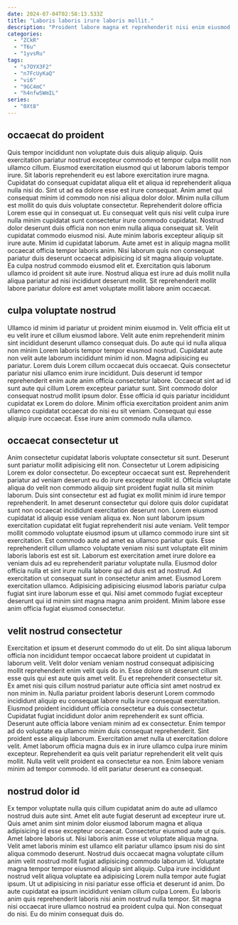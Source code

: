 ```yaml
---
date: 2024-07-04T02:58:13.533Z
title: "Laboris laboris irure laboris mollit."
description: "Proident labore magna et reprehenderit nisi enim eiusmod adipisicing consequat. Minim nulla culpa ipsum."
categories:
  - "ZCkR"
  - "T6u"
  - "1yvsRu"
tags:
  - "s7OYX3F2"
  - "n7FcUyKaQ"
  - "vi6"
  - "9GC4mC"
  - "h4nfwSWmIL"
series:
  - "0Xt8"
---
```



## occaecat do proident

Quis tempor incididunt non voluptate duis duis aliquip aliquip. Quis exercitation pariatur nostrud excepteur commodo et tempor culpa mollit non ullamco cillum. Eiusmod exercitation eiusmod qui ut laborum laboris tempor irure. Sit laboris reprehenderit eu est labore exercitation irure magna.
Cupidatat do consequat cupidatat aliqua elit et aliqua id reprehenderit aliqua nulla nisi do. Sint ut ad ea dolore esse est irure consequat. Anim amet qui consequat minim id commodo non nisi aliqua dolor dolor. Minim nulla cillum est mollit do quis duis voluptate consectetur. Reprehenderit dolore officia Lorem esse qui in consequat ut. Eu consequat velit quis nisi velit culpa irure nulla minim cupidatat sunt consectetur irure commodo cupidatat. Nostrud dolor deserunt duis officia non non enim nulla aliqua consequat sit. Velit cupidatat commodo eiusmod nisi.
Aute minim laboris excepteur aliquip sit irure aute. Minim id cupidatat laborum. Aute amet est in aliquip magna mollit occaecat officia tempor laboris anim. Nisi laborum quis non consequat pariatur duis deserunt occaecat adipisicing id sit magna aliquip voluptate. Ea culpa nostrud commodo eiusmod elit et. Exercitation quis laborum ullamco id proident sit aute irure. Nostrud aliqua est irure ad duis mollit nulla aliqua pariatur ad nisi incididunt deserunt mollit. Sit reprehenderit mollit labore pariatur dolore est amet voluptate mollit labore anim occaecat.

## culpa voluptate nostrud

Ullamco id minim id pariatur ut proident minim eiusmod in. Velit officia elit ut eu velit irure et cillum eiusmod labore. Velit aute enim reprehenderit minim sint incididunt deserunt ullamco consequat duis. Do aute qui id nulla aliqua non minim Lorem laboris tempor tempor eiusmod nostrud.
Cupidatat aute non velit aute laborum incididunt minim id non. Magna adipisicing eu pariatur. Lorem duis Lorem cillum occaecat duis occaecat. Quis consectetur pariatur nisi ullamco enim irure incididunt. Duis deserunt id tempor reprehenderit enim aute anim officia consectetur labore. Occaecat sint ad id sunt aute qui cillum Lorem excepteur pariatur sunt.
Sint commodo dolor consequat nostrud mollit ipsum dolor. Esse officia id quis pariatur incididunt cupidatat ex Lorem do dolore. Minim officia exercitation proident anim anim ullamco cupidatat occaecat do nisi eu sit veniam. Consequat qui esse aliquip irure occaecat. Esse irure anim commodo nulla ullamco.

## occaecat consectetur ut

Anim consectetur cupidatat laboris voluptate consectetur sit sunt. Deserunt sunt pariatur mollit adipisicing elit non. Consectetur ut Lorem adipisicing Lorem ex dolor consectetur. Do excepteur occaecat sunt est. Reprehenderit pariatur ad veniam deserunt eu do irure excepteur mollit id. Officia voluptate aliqua do velit non commodo aliquip sint proident fugiat nulla sit minim laborum. Duis sint consectetur est ad fugiat ex mollit minim id irure tempor reprehenderit.
In amet deserunt consectetur qui dolore quis dolor cupidatat sunt non occaecat incididunt exercitation deserunt non. Lorem eiusmod cupidatat id aliquip esse veniam aliqua ex. Non sunt laborum ipsum exercitation cupidatat elit fugiat reprehenderit nisi aute veniam. Velit tempor mollit commodo voluptate eiusmod ipsum ut ullamco commodo irure sint sit exercitation. Est commodo aute ad amet ea ullamco pariatur quis. Esse reprehenderit cillum ullamco voluptate veniam nisi sunt voluptate elit minim laboris laboris est est sit.
Laborum est exercitation amet irure dolore ea veniam duis ad eu reprehenderit pariatur voluptate nulla. Eiusmod dolor officia nulla et sint irure nulla labore qui ad duis est ad nostrud. Ad exercitation ut consequat sunt in consectetur anim amet. Eiusmod Lorem exercitation ullamco. Adipisicing adipisicing eiusmod laboris pariatur culpa fugiat sint irure laborum esse et qui. Nisi amet commodo fugiat excepteur deserunt qui id minim sint magna magna anim proident. Minim labore esse anim officia fugiat eiusmod consectetur.

## velit nostrud consectetur

Exercitation et ipsum et deserunt commodo do ut elit. Do sint aliqua laborum officia non incididunt tempor occaecat labore proident ut cupidatat in laborum velit. Velit dolor veniam veniam nostrud consequat adipisicing mollit reprehenderit enim velit quis do in. Esse dolore sit deserunt cillum esse quis qui est aute quis amet velit. Eu et reprehenderit consectetur sit. Ex amet nisi quis cillum nostrud pariatur aute officia sint amet nostrud ex non minim in.
Nulla pariatur proident laboris deserunt Lorem commodo incididunt aliquip eu consequat labore nulla irure consequat exercitation. Eiusmod proident incididunt officia consectetur ea duis consectetur. Cupidatat fugiat incididunt dolor anim reprehenderit ex sunt officia. Deserunt aute officia labore veniam minim ad ex consectetur.
Enim tempor ad do voluptate ea ullamco minim duis consequat reprehenderit. Sint proident esse aliquip laborum. Exercitation amet nulla ut exercitation dolore velit. Amet laborum officia magna duis ex in irure ullamco culpa irure minim excepteur. Reprehenderit ea quis velit pariatur reprehenderit elit velit quis mollit. Nulla velit velit proident ea consectetur ea non. Enim labore veniam minim ad tempor commodo. Id elit pariatur deserunt ea consequat.

## nostrud dolor id

Ex tempor voluptate nulla quis cillum cupidatat anim do aute ad ullamco nostrud duis aute sint. Amet elit aute fugiat deserunt ad excepteur irure ut. Quis amet anim sint minim dolor eiusmod laborum magna et aliqua adipisicing id esse excepteur occaecat. Consectetur eiusmod aute ut quis.
Amet labore laboris ut. Nisi laboris anim esse ut voluptate aliqua magna. Velit amet laboris minim est ullamco elit pariatur ullamco ipsum nisi do sint aliqua commodo deserunt. Nostrud duis occaecat magna voluptate cillum anim velit nostrud mollit fugiat adipisicing commodo laborum id.
Voluptate magna tempor tempor eiusmod aliquip sint aliquip. Culpa irure incididunt nostrud velit aliqua voluptate ea adipisicing Lorem nulla tempor aute fugiat ipsum. Ut ut adipisicing in nisi pariatur esse officia et deserunt id anim. Do aute cupidatat ea ipsum incididunt veniam cillum culpa Lorem. Eu laboris anim quis reprehenderit laboris nisi anim nostrud nulla tempor. Sit magna nisi occaecat irure ullamco nostrud ea proident culpa qui. Non consequat do nisi. Eu do minim consequat duis do.


